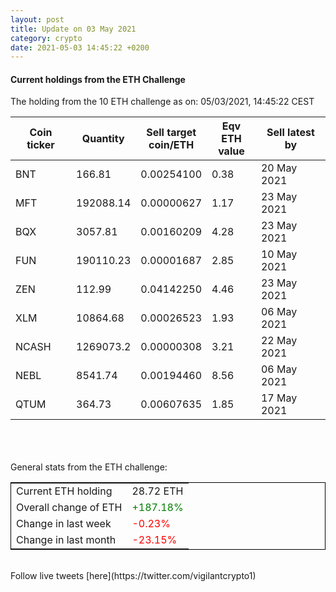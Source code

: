 ```yaml
---
layout: post
title: Update on 03 May 2021
category: crypto
date: 2021-05-03 14:45:22 +0200
---
```

<!-- Global site tag (gtag.js) - Google Analytics -->
<script async src="https://www.googletagmanager.com/gtag/js?id=UA-103831149-5"></script>
<script>
  window.dataLayer = window.dataLayer || [];
  function gtag(){dataLayer.push(arguments);}
  gtag('js', new Date());

  gtag('config', 'UA-103831149-5');
</script>


#### Current holdings from the ETH Challenge

The holding from the 10 ETH challenge as on: 05/03/2021, 14:45:22 CEST

|Coin ticker|Quantity|Sell target<br>coin/ETH|Eqv ETH<br>value|Sell latest by|
|-----------|--------|-----------|-----------|--------------|
BNT|166.81|  0.00254100|0.38|20 May 2021|
MFT|192088.14|  0.00000627|1.17|23 May 2021|
BQX|3057.81|  0.00160209|4.28|23 May 2021|
FUN|190110.23|  0.00001687|2.85|10 May 2021|
ZEN|112.99|  0.04142250|4.46|23 May 2021|
XLM|10864.68|  0.00026523|1.93|06 May 2021|
NCASH|1269073.2|  0.00000308|3.21|22 May 2021|
NEBL|8541.74|  0.00194460|8.56|06 May 2021|
QTUM|364.73|  0.00607635|1.85|17 May 2021|

<br>
<br>
<br>
General stats from the ETH challenge:

<table style="border:1px solid black;margin-left:auto;margin-right:auto;">
	<tbody>
	<tr>
		<td>Current ETH holding</td>
		<td>     28.72 ETH</td>
	</tr>
	<tr>
		<td>Overall change of ETH</td>
		<td><font color="green">+187.18%</font></td>
	</tr>
	<tr>
		<td>Change in last week</td>
		<td><font color="red">-0.23%</font></td>
	</tr>
	<tr>
		<td>Change in last month</td>
		<td><font color="red">-23.15%</font></td>
	</tr>
	</tbody>
</table>

<br>
Follow live tweets [here](https://twitter.com/vigilantcrypto1)
<br>
<br>